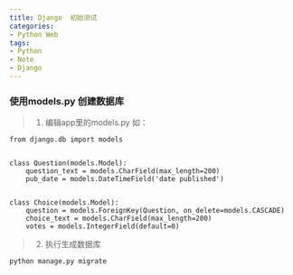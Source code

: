 ```yaml
---
title: Django  初始测试
categories:
- Python Web
tags: 
- Python
- Note
- Django
---
```


### 使用models.py 创建数据库

> 1. 编辑app里的models.py
如：

```
from django.db import models


class Question(models.Model):
    question_text = models.CharField(max_length=200)
    pub_date = models.DateTimeField('date published')


class Choice(models.Model):
    question = models.ForeignKey(Question, on_delete=models.CASCADE)
    choice_text = models.CharField(max_length=200)
    votes = models.IntegerField(default=0)
```

> 2. 执行生成数据库


```
python manage.py migrate
```






